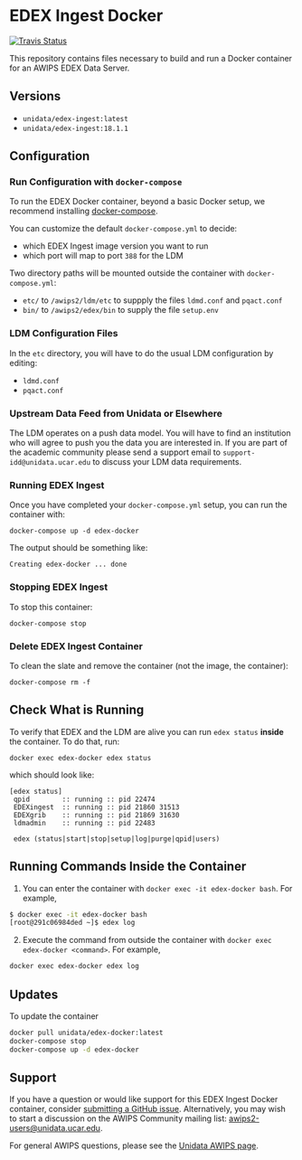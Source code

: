 # EDEX Ingest Docker

[![Travis Status](https://travis-ci.org/Unidata/edex-docker.svg?branch=master)](https://travis-ci.org/Unidata/edex-docker)

This repository contains files necessary to build and run a Docker container for an AWIPS EDEX Data Server.

## Versions

- `unidata/edex-ingest:latest`
- `unidata/edex-ingest:18.1.1`

## Configuration

### Run Configuration with `docker-compose`

To run the EDEX Docker container, beyond a basic Docker setup, we recommend installing [docker-compose](https://docs.docker.com/compose/).

You can customize the default `docker-compose.yml` to decide:

-   which EDEX Ingest image version you want to run
-   which port will map to port `388` for the LDM

Two directory paths will be mounted outside the container with `docker-compose.yml`:

-   `etc/` to `/awips2/ldm/etc` to suppply the files `ldmd.conf` and `pqact.conf`
-   `bin/` to `/awips2/edex/bin` to supply the file `setup.env`

### LDM Configuration Files

In the `etc` directory, you will have to do the usual LDM configuration by editing:

-   `ldmd.conf`
-   `pqact.conf`

### Upstream Data Feed from Unidata or Elsewhere

The LDM operates on a push data model. You will have to find an institution who will agree to push you the data you are interested in. If you are part of the academic community please send a support email to `support-idd@unidata.ucar.edu` to discuss your LDM data requirements.

### Running EDEX Ingest

Once you have completed your `docker-compose.yml` setup, you can run the container with:

    docker-compose up -d edex-docker

The output should be something like:

    Creating edex-docker ... done

### Stopping EDEX Ingest

To stop this container:

    docker-compose stop

### Delete EDEX Ingest Container

To clean the slate and remove the container (not the image, the container):

    docker-compose rm -f

## Check What is Running

To verify that EDEX and the LDM are alive you can run `edex status` **inside** the container. To do that, run:

    docker exec edex-docker edex status

which should look like:

    [edex status]
     qpid        :: running :: pid 22474
     EDEXingest  :: running :: pid 21860 31513
     EDEXgrib    :: running :: pid 21869 31630
     ldmadmin    :: running :: pid 22483

     edex (status|start|stop|setup|log|purge|qpid|users)

## Running Commands Inside the Container

1. You can enter the container with `docker exec -it edex-docker bash`. For example,

 ```bash
 $ docker exec -it edex-docker bash
 [root@291c06984ded ~]$ edex log
 ```

2. Execute the command from outside the container with `docker exec edex-docker <command>`. For example,

 ```bash
 docker exec edex-docker edex log
 ```
## Updates

To update the container

```bash
docker pull unidata/edex-docker:latest
docker-compose stop
docker-compose up -d edex-docker
```

## Support

If you have a question or would like support for this EDEX Ingest Docker container, consider [submitting a GitHub issue](https://github.com/Unidata/edex-docker/issues). Alternatively, you may wish to start a discussion on the AWIPS Community mailing list: <awips2-users@unidata.ucar.edu>.

For general AWIPS questions, please see the [Unidata AWIPS page](https://www.unidata.ucar.edu/software/awips/).
